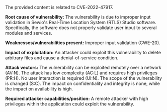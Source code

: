 The provided content is related to CVE-2022-47917.

**Root cause of vulnerability:**
The vulnerability is due to improper input validation in Sewio's Real-Time Location System (RTLS) Studio software. Specifically, the software does not properly validate user input to several modules and services.

**Weaknesses/vulnerabilities present:**
Improper input validation (CWE-20).

**Impact of exploitation:**
An attacker could exploit this vulnerability to delete arbitrary files and cause a denial-of-service condition.

**Attack vectors:**
The vulnerability can be exploited remotely over a network (AV:N). The attack has low complexity (AC:L) and requires high privileges (PR:H). No user interaction is required (UI:N). The scope of the vulnerability is changed (S:C). The impact on confidentiality and integrity is none, while the impact on availability is high.

**Required attacker capabilities/position:**
A remote attacker with high privileges within the application could exploit the vulnerability.